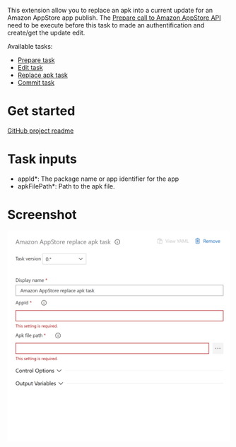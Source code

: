 This extension allow you to replace an apk into a current update for an Amazon AppStore app publish. The [Prepare call to Amazon AppStore API](https://marketplace.visualstudio.com/items?itemName=MaxenceRaoux.amazon-app-store-prepare) need to be execute before this task to made an authentification and create/get the update edit.

Available tasks: 

- [Prepare task](https://marketplace.visualstudio.com/items?itemName=MaxenceRaoux.amazon-app-store-prepare)
- [Edit task](https://marketplace.visualstudio.com/items?itemName=MaxenceRaoux.amazon-app-store-edit)
- [Replace apk task](https://marketplace.visualstudio.com/items?itemName=MaxenceRaoux.amazon-app-store-replace-apk)
- [Commit task](https://marketplace.visualstudio.com/items?itemName=MaxenceRaoux.amazon-app-store-commit)

# Get started 

[GitHub project readme](https://github.com/Maouxi/amazon-store-api-azure-devops-pipeline-extensions)

# Task inputs
- appId*: The package name or app identifier for the app
- apkFilePath*: Path to the apk file. 

# Screenshot

[![screenshot](images/screenshot.png "Screenshot")](images/screenshot.png)